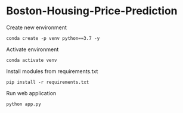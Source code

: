 # Boston-Housing-Price-Prediction

Create new environment 
```
conda create -p venv python==3.7 -y
```

Activate environment
```
conda activate venv
```

Install modules from requirements.txt
```
pip install -r requirements.txt
```

Run web application
```
python app.py
```
